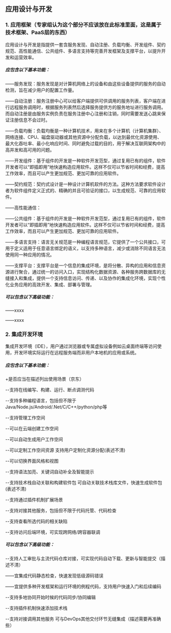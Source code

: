 ## 应用设计与开发

### 1. 应用框架（专家组认为这个部分不应该放在此标准里面，这是属于技术框架、PaaS层的东西）

应用设计与开发是指提供一套含服务发现、自动注册、负载均衡、开发组件、契约规范、高性能通信、公共组件、多语言支持等完善开发框架及支撑平台，以提升开发和运营效率。

##### 应包含以下基本功能：

——服务发现：服务发现是对计算机网络上的设备和由这些设备提供的服务的自动检测，旨在减少用户的配置工作量。

——自动注册：服务注册中心可以给客户端提供可供调用的服务列表，客户端在进行远程服务调用时，根据服务列表然后选择服务提供方的服务地址进行服务调用。而自动注册是由服务实例负责在服务注册中心注册和注销，同时需要发送心跳来保证注册信息不会过时。

——负载均衡：负载均衡是一种计算机技术，用来在多个计算机（计算机集群）、网络连接、CPU、磁盘驱动器或其他资源中分配负载，以达到最优化资源使用、最大化吞吐率、最小化响应时间、同时避免过载的目的，用于解决互联网架构中的高并发和高可用的问题。

——开发组件：基于组件的开发是一种软件开发范型，通过复用已有的组件，软件开发者可以“即插即用”地快速构造应用软件。这样不仅可以节省时间和经费，提高工作效率，而且可以产生更加规范、更加可靠的应用软件。

——契约规范：契约式设计是一种设计计算机软件的方法。这种方法要求软件设计者为软件组件定义正式的、精确的并且可验证的接口，以生成规范、可靠的应用软件。

——高性能通信：

——公共组件：基于组件的开发是一种软件开发范型，通过复用已有的组件，软件开发者可以“即插即用”地快速构造应用软件。这样不仅可以节省时间和经费，提高工作效率，而且可以产生更加规范、更加可靠的应用软件。

——多语言支持：语言无关规范是一种编程语言规范，它提供了一个公共接口，可用于定义适用于任意语言绑定的语义，以支持多种语言，减少或消除不同语言无法使用同一种应用的情况。

——支撑平台：支撑平台是一个信息的集成环境，是将分散、异构的应用和信息资源进行聚合，通过统一的访问入口，实现结构化数据资源、各种服务跨数据库的无缝接入和集成，提供一个支持信息访问、传递、以及协作的集成化环境，实现个性化业务应用的高效开发、集成、部署与管理。


##### 可以包含以下高级功能：

——xxxx

——xxxx

### 2. 集成开发环境

集成开发环境（IDE），用户通过浏览器或专属虚拟设备例如云桌面终端等访问使用，开发环境实际运行在远程服务端而非用户本地机的应用或系统。

##### 应包含以下基本功能：

+是否应当在描述列出使用场景（京东）

--支持在线编写、构建、运行、断点调测代码

--支持多种编程语言，包括但不限于Java/Node.js/Android/.Net/C/C++/python/php等

--支持管理工作空间

--可以在云端创建工作空间

--可以自动生成用户工作空间

--可以定制工作空间资源 支持用户定制化资源分配(表述不清)

--可以切换界面风格和视图

--支持语法加亮、关键词自动补全及智能提示

--支持技术栈自动关联和构建软件包 可自动关联技术栈库文件，快速生成软件包(表述不清)

--支持通过插件机制扩展场景

--支持对接其他服务，包括但不限于代码托管、代码检查

--支持查看所选代码的相关缺陷

--支持访问后端环境，可实现跨网络/跨容器联调


##### 可以包含以下高级功能：


--支持人工审批与主流代码仓库对接，可实现代码自动下载、更新与智能提交（描述不清）

——宜集成代码静态检查，快速发现低级源码错误

——宜提供多种开发框架和运行环境的例程代码，支持用户快速入门和后续编码

--支持多地协同开始时候的代码同步/协同编辑

--支持插件机制快速添加技术栈

--支持对接调用其他服务 可与DevOps其他交付环节无缝集成（描述需要再准确些）
